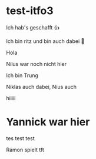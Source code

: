 # test-itfo3

Ich hab's geschafft 👍

Ich bin ritz und bin auch dabei 🥸

Hola

Nilus war noch nicht hier

Ich bin Trung

Niklas auch dabei, Nius auch

hiiiii

# Yannick war hier
tes test test

Ramon spielt tft